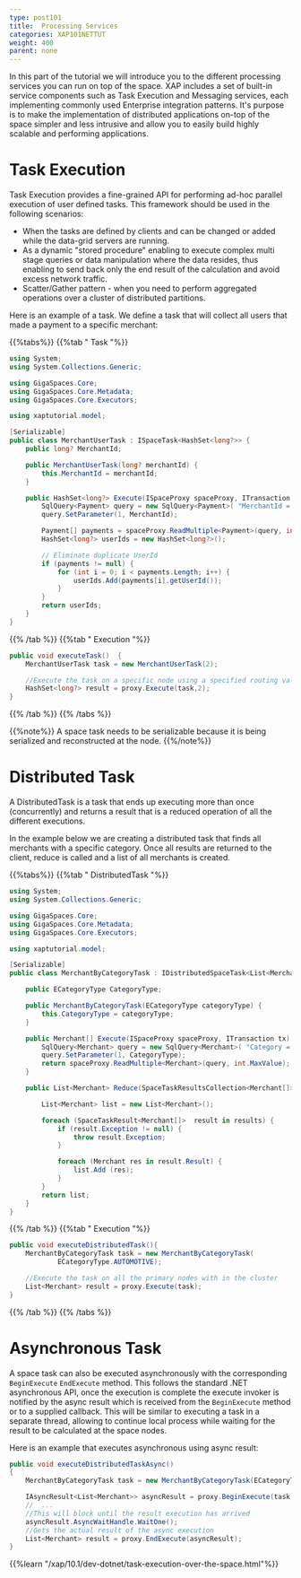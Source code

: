 ```yaml
---
type: post101
title:  Processing Services
categories: XAP101NETTUT
weight: 400
parent: none
---
```




In this part of the tutorial we will introduce you to the different processing services you can run on top of the space.
 XAP includes a set of built-in service components such as Task Execution and Messaging services, each implementing commonly used Enterprise integration patterns.
 It's purpose is to make the implementation of distributed applications on-top of the space simpler and less intrusive and allow you to easily build highly scalable and performing applications.

# Task Execution
Task Execution provides a fine-grained API for performing ad-hoc parallel execution of user defined tasks. This framework should be used in the following scenarios:

* When the tasks are defined by clients and can be changed or added while the data-grid servers are running.
* As a dynamic "stored procedure" enabling to execute complex multi stage queries or data manipulation where the data resides, thus enabling to send back only the end result of the calculation and avoid excess network traffic.
* Scatter/Gather pattern - when you need to perform aggregated operations over a cluster of distributed partitions.



Here is an example of a task. We define a task that will collect all users that made a payment to a specific merchant:

{{%tabs%}}
{{%tab "  Task "%}}

```csharp
using System;
using System.Collections.Generic;

using GigaSpaces.Core;
using GigaSpaces.Core.Metadata;
using GigaSpaces.Core.Executors;

using xaptutorial.model;

[Serializable]
public class MerchantUserTask : ISpaceTask<HashSet<long?>> {
	public long? MerchantId;

	public MerchantUserTask(long? merchantId) {
		this.MerchantId = merchantId;
	}

	public HashSet<long?> Execute(ISpaceProxy spaceProxy, ITransaction tx)  {
		SqlQuery<Payment> query = new SqlQuery<Payment>( "MerchantId = ? ");
		query.SetParameter(1, MerchantId);

		Payment[] payments = spaceProxy.ReadMultiple<Payment>(query, int.MaxValue);
		HashSet<long?> userIds = new HashSet<long?>();

		// Eliminate duplicate UserId
		if (payments != null) {
			for (int i = 0; i < payments.Length; i++) {
				userIds.Add(payments[i].getUserId());
			}
		}
		return userIds;
	}
}
```
{{% /tab %}}
{{%tab "  Execution "%}}

```csharp
public void executeTask()  {
	MerchantUserTask task = new MerchantUserTask(2);

    //Execute the task on a specific node using a specified routing value (2)
	HashSet<long?> result = proxy.Execute(task,2);
}
```
{{% /tab %}}
{{% /tabs %}}

{{%note%}}
 A space task needs to be serializable because it is being serialized and reconstructed at the node.
{{%/note%}}




# Distributed Task
A DistributedTask is a task that ends up executing more than once (concurrently) and returns a result that is a reduced operation of all the different executions.

In the example below we are creating a distributed task that finds all merchants with a specific category. Once all results are returned to the client, reduce is called and a list of all merchants is created.

{{%tabs%}}
{{%tab "  DistributedTask "%}}

```csharp
using System;
using System.Collections.Generic;

using GigaSpaces.Core;
using GigaSpaces.Core.Metadata;
using GigaSpaces.Core.Executors;

using xaptutorial.model;

[Serializable]
public class MerchantByCategoryTask : IDistributedSpaceTask<List<Merchant>, Merchant[]> {

	public ECategoryType CategoryType;

	public MerchantByCategoryTask(ECategoryType categoryType) {
		this.CategoryType = categoryType;
	}

	public Merchant[] Execute(ISpaceProxy spaceProxy, ITransaction tx)   {
		SqlQuery<Merchant> query = new SqlQuery<Merchant>( "Category = ?");
		query.SetParameter(1, CategoryType);
		return spaceProxy.ReadMultiple<Merchant>(query, int.MaxValue);
	}

	public List<Merchant> Reduce(SpaceTaskResultsCollection<Merchant[]> results){

		List<Merchant> list = new List<Merchant>();

		foreach (SpaceTaskResult<Merchant[]>  result in results) {
			if (result.Exception != null) {
				throw result.Exception;
			}

			foreach (Merchant res in result.Result) {
				list.Add (res);
			}
	    }
		return list;
	}
}
```
{{% /tab %}}
{{%tab "  Execution "%}}

```csharp
public void executeDistributedTask(){
	MerchantByCategoryTask task = new MerchantByCategoryTask(
			ECategoryType.AUTOMOTIVE);

	//Execute the task on all the primary nodes with in the cluster
	List<Merchant> result = proxy.Execute(task);
}
```
{{% /tab %}}
{{% /tabs %}}



# Asynchronous Task

A space task can also be executed asynchronously with the corresponding `BeginExecute` `EndExecute` method. This follows the standard .NET asynchronous API, once the execution is complete the execute invoker is notified by the async result which is received from the `BeginExecute` method or to a supplied callback. This will be similar to executing a task in a separate thread, allowing to continue local process while waiting for the result to be calculated at the space nodes.

Here is an example that executes asynchronous using async result:


```csharp
public void executeDistributedTaskAsync()
{
	MerchantByCategoryTask task = new MerchantByCategoryTask(ECategoryType.AUTOMOTIVE);

	IAsyncResult<List<Merchant>> asyncResult = proxy.BeginExecute(task, null /*callback*/, null /*state object*/);
	//	...
	//This will block until the result execution has arrived
	asyncResult.AsyncWaitHandle.WaitOne();
	//Gets the actual result of the async execution
	List<Merchant> result = proxy.EndExecute(asyncResult);
}
```

{{%learn "/xap/10.1/dev-dotnet/task-execution-over-the-space.html"%}}




 
